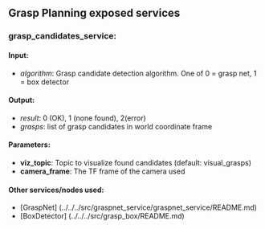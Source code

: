 ## Grasp Planning exposed services

### grasp_candidates_service:

#### Input: 

- *algorithm*: Grasp candidate detection algorithm. One of 0 = grasp net, 1 = box detector

#### Output:
- *result*: 0 (OK), 1 (none found), 2(error)
- *grasps*: list of grasp candidates in world coordinate frame

#### Parameters:

- **viz_topic**: Topic to visualize found candidates (default: visual_grasps)
- **camera_frame**: The TF frame of the camera used

#### Other services/nodes used:
- [GraspNet] (../../../src/graspnet_service/graspnet_service/README.md)
- [BoxDetector] (../../../src/grasp_box/README.md)
